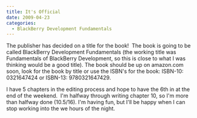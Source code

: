 ```yaml
---
title: It's Official
date: 2009-04-23
categories: 
  - BlackBerry Development Fundamentals
---
```


The publisher has decided on a title for the book!  The book is going to be called BlackBerry Development Fundamentals (the working title was Fundamentals of BlackBerry Development, so this is close to what I was thinking would be a good title). The book should be up on amazon.com soon, look for the book by title or use the ISBN's for the book: ISBN-10: 0321647424 or ISBN-13: 9780321647429.

I have 5 chapters in the editing process and hope to have the 6th in at the end of the weekend.  I'm halfway through writing chapter 10, so I'm more than halfway done (10.5/16). I'm having fun, but I'll be happy when I can stop working into the we hours of the night.
